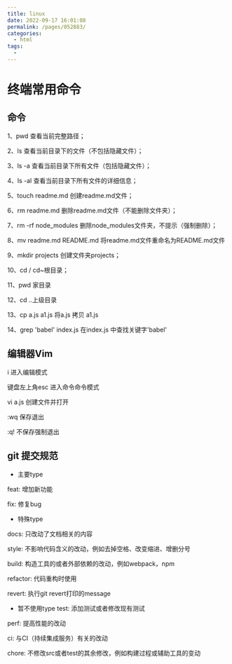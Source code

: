 ```yaml
---
title: linux
date: 2022-09-17 16:01:08
permalink: /pages/052883/
categories:
  - html
tags:
  - 
---
```

# 终端常用命令
## 命令
1、pwd 查看当前完整路径；

2、ls 查看当前目录下的文件（不包括隐藏文件）；

3、ls -a 查看当前目录下所有文件（包括隐藏文件）；

4、ls -al 查看当前目录下所有文件的详细信息；

5、touch readme.md 创建readme.md文件；

6、rm readme.md 删除readme.md文件（不能删除文件夹）；

7、rm -rf node_modules 删除node_modules文件夹，不提示（强制删除）；

8、mv readme.md README.md 将readme.md文件重命名为README.md文件

9、mkdir projects 创建文件夹projects；

10、cd / cd~根目录；

11、pwd 家目录

12、cd ..上级目录

13、cp a.js a1.js   将a.js 拷贝 a1.js

14、grep 'babel' index.js   在index.js 中查找关键字'babel'

## 编辑器Vim

i 进入编辑模式

键盘左上角esc 进入命令命令模式

vi a.js  创建文件并打开

:wq 保存退出

:q! 不保存强制退出

## git 提交规范

* 主要type

feat:     增加新功能

fix:      修复bug

* 特殊type

docs:     只改动了文档相关的内容

style:    不影响代码含义的改动，例如去掉空格、改变缩进、增删分号

build:    构造工具的或者外部依赖的改动，例如webpack，npm

refactor: 代码重构时使用

revert:   执行git revert打印的message

* 暂不使用type
test:     添加测试或者修改现有测试

perf:     提高性能的改动

ci:       与CI（持续集成服务）有关的改动

chore:    不修改src或者test的其余修改，例如构建过程或辅助工具的变动
